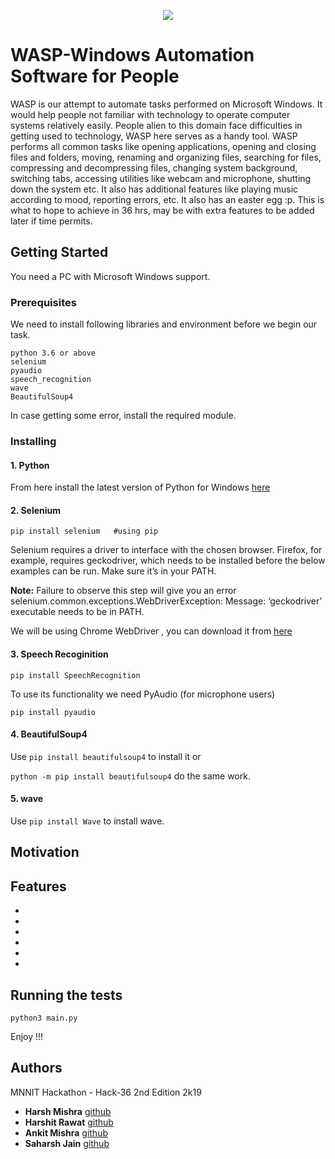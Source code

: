 <p align="center"> 
<img src="https://media.giphy.com/media/WxDtfLtRRUZyw/giphy.gif">
</p>


# WASP-Windows Automation Software for People
WASP is our attempt to automate tasks performed on Microsoft Windows. It would help people not familiar with technology to operate computer systems relatively easily. People alien to this domain face difficulties in getting used to technology, WASP here serves as a handy tool. WASP performs all common tasks like opening applications, opening and closing files and folders, moving, renaming and organizing files, searching for files, compressing and decompressing files, changing system background, switching tabs, accessing utilities like webcam and microphone, shutting down the system etc. It also has additional features like playing music according to mood, reporting errors, etc. It also has an easter egg :p. This is what to hope to achieve in 36 hrs, may be with extra features to be added later if time permits.  

## Getting Started

You need a PC with Microsoft Windows support.

### Prerequisites

We need to install following libraries and environment before we begin our task.
```
python 3.6 or above
selenium
pyaudio
speech_recognition
wave
BeautifulSoup4
```
In case getting some error, install the required module.

### Installing 

#### 1. Python
  From here install the latest version of Python for Windows [here](https://www.python.org/downloads/)
  
#### 2. Selenium 
```pip install selenium   #using pip```

Selenium requires a driver to interface with the chosen browser. Firefox, for example, requires geckodriver, which needs to be installed before the below examples can be run. Make sure it’s in your PATH.

**Note:** Failure to observe this step will give you an error selenium.common.exceptions.WebDriverException: Message: ‘geckodriver’ executable needs to be in PATH.

We will be using Chrome WebDriver , you can download it from [here](https://sites.google.com/a/chromium.org/chromedriver/downloads)

#### 3. Speech Recoginition

  ```pip install SpeechRecognition```
  
To use its functionality we need PyAudio (for microphone users)

  ```pip install pyaudio```

#### 4. BeautifulSoup4

  Use ```pip install beautifulsoup4``` to install it or 
   
  ```python -m pip install beautifulsoup4``` do the same work.

#### 5. wave

  Use ```pip install Wave``` to install wave.
  
 ## Motivation
 
 
 
 ## Features 
 
 * 
 *
 *
 *
 *
 *
 
 ## Running the tests
 
  ```python3 main.py```
  
 Enjoy !!!
 
 ## Authors
 
 MNNIT Hackathon - Hack-36 2nd Edition 2k19
 * **Harsh Mishra** [github](https://github.com/Jarvis-8035)
 * **Harshit Rawat** [github](https://github.com/harshitr612)
 * **Ankit Mishra** [github](https://github.com/cef1998)
 * **Saharsh  Jain** [github](https://github.com/SAHARSH123)
 


